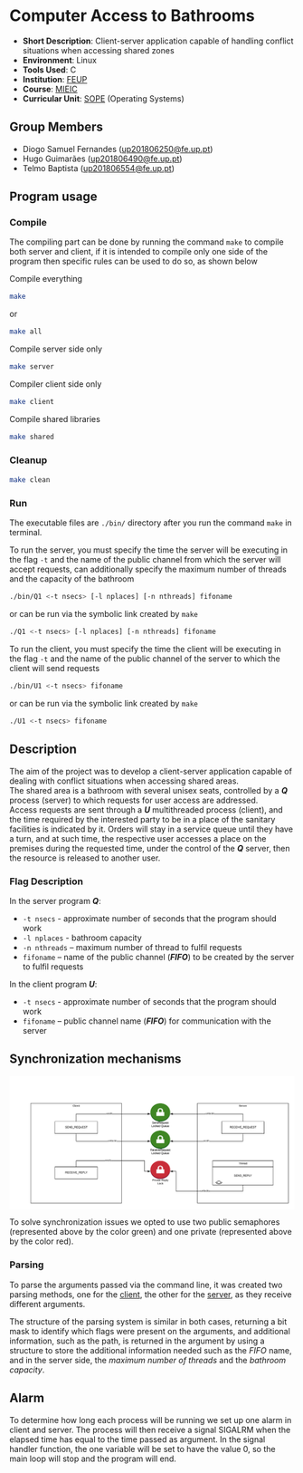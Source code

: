 # Computer Access to Bathrooms

- **Short Description**: Client-server application capable of handling conflict situations when accessing shared zones
- **Environment**: Linux
- **Tools Used**: C
- **Institution**: [FEUP](https://sigarra.up.pt/feup/en/web_page.Inicial)
- **Course**: [MIEIC](https://sigarra.up.pt/feup/en/cur_geral.cur_view?pv_curso_id=742&pv_ano_lectivo=2019)
- **Curricular Unit**: [SOPE](https://sigarra.up.pt/feup/en/ucurr_geral.ficha_uc_view?pv_ocorrencia_id=436440) (Operating Systems)

## Group Members
- Diogo Samuel Fernandes (up201806250@fe.up.pt)
- Hugo Guimarães (up201806490@fe.up.pt)
- Telmo Baptista (up201806554@fe.up.pt)

## Program usage

### Compile
The compiling part can be done by running the command `make` to compile both server and client, if it is intended to compile only one side of the program then specific rules can be used to do so, as shown below

Compile everything
```sh
make
```
or
```sh
make all
```

Compile server side only
```sh
make server
```

Compiler client side only
```sh
make client
```

Compile shared libraries
```sh
make shared
```

### Cleanup
```sh
make clean
```

### Run
The executable files are `./bin/` directory after you run the command `make` in terminal.

To run the server, you must specify the time the server will be executing in the flag `-t` and the name of the public channel from which the server will accept requests, can additionally specify the maximum number of threads and the capacity of the bathroom
```sh
./bin/Q1 <-t nsecs> [-l nplaces] [-n nthreads] fifoname
```
or can be run via the symbolic link created by `make`
```sh
./Q1 <-t nsecs> [-l nplaces] [-n nthreads] fifoname
```

To run the client, you must specify the time the client will be executing in the flag `-t` and the name of the public channel of the server to which the client will send requests
```sh
./bin/U1 <-t nsecs> fifoname
```
or can be run via the symbolic link created by `make`
```sh
./U1 <-t nsecs> fifoname
```

## Description
The aim of the project was to develop a client-server application capable of dealing with conflict situations when accessing shared areas.  
The shared area is a bathroom with several unisex seats, controlled by a ***Q*** process (server) to which requests for user access are addressed.  
Access requests are sent through a ***U*** multithreaded process (client), and the time required by the interested party to be in a place of the sanitary facilities is indicated by it. Orders will stay in a service queue until they have a turn, and at such time, the respective user accesses a place on the premises during the requested time, under the control of the ***Q*** server, then the resource is released to another user.

### Flag Description
In the server program ***Q***:
- `-t nsecs` - approximate number of seconds that the program should work
- `-l nplaces` - bathroom capacity
- `-n nthreads` – maximum number of thread to fulfil requests
- `fifoname` – name of the public channel (***FIFO***) to be created by the server to fulfil requests

In the client program ***U***:
- `-t nsecs` - approximate number of seconds that the program should work
- `fifoname` – public channel name (***FIFO***) for communication with the server

## Synchronization mechanisms

<img src="./images/sync_system.png" width="800px" align="center">

To solve synchronization issues we opted to use two public semaphores (represented above by the color green) and one private (represented above by the color red).


### Parsing
To parse the arguments passed via the command line, it was created two parsing methods, one for the [client](./client/src/parse.c), the other for the [server](./server/src/parse.c), as they receive different arguments.

The structure of the parsing system is similar in both cases, returning a bit mask to identify which flags were present on the arguments, and additional information, such as the path, is returned in the argument by using a structure to store the additional information needed such as the *FIFO* name, and in the server side, the *maximum number of threads* and the *bathroom capacity*.

## Alarm
To determine how long each process will be running we set up one alarm in client and server.
The process will then receive a signal SIGALRM when the elapsed time has equal to the time passed as argument.
In the signal handler function, the one variable will be set to have the value 0, so the main loop will stop and the program will end.
